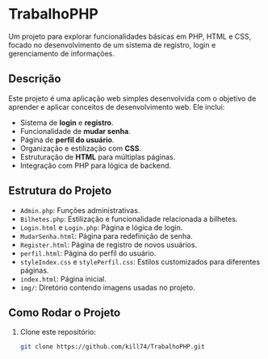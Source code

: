 # TrabalhoPHP

Um projeto para explorar funcionalidades básicas em PHP, HTML e CSS, focado no desenvolvimento de um sistema de registro, login e gerenciamento de informações.

## Descrição

Este projeto é uma aplicação web simples desenvolvida com o objetivo de aprender e aplicar conceitos de desenvolvimento web. Ele inclui:

- Sistema de **login** e **registro**.
- Funcionalidade de **mudar senha**.
- Página de **perfil do usuário**.
- Organização e estilização com **CSS**.
- Estruturação de **HTML** para múltiplas páginas.
- Integração com PHP para lógica de backend.

## Estrutura do Projeto

- `Admin.php`: Funções administrativas.
- `Bilhetes.php`: Estilização e funcionalidade relacionada a bilhetes.
- `Login.html` e `Login.php`: Página e lógica de login.
- `MudarSenha.html`: Página para redefinição de senha.
- `Register.html`: Página de registro de novos usuários.
- `perfil.html`: Página do perfil do usuário.
- `styleIndex.css` e `stylePerfil.css`: Estilos customizados para diferentes páginas.
- `index.html`: Página inicial.
- `img/`: Diretório contendo imagens usadas no projeto.

## Como Rodar o Projeto

1. Clone este repositório:
   ```bash
   git clone https://github.com/kill74/TrabalhoPHP.git
